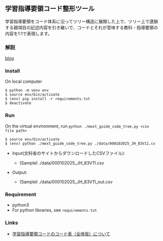 ## 学習指導要領コード整形ツール

学習指導要領をコード体系に沿ってツリー構造に展開した上で、ツリー上で連鎖する親項目の記述内容を引き継いで、コードとそれが意味する教科・指導要領の内容を1:1で表現します。

### 解説 

[blog](https://hommalab.io/posts/python/mext-guide-code-organizer/)

### Install

On local computer

```
$ python -m venv env
$ source env/bin/activate
$ (env) pip install -r requirements.txt
$ deactivate
```

### Run

On the virtual environment, run `python ./mext_guide_code_tree.py <csv file path>`

```
$ source env/bin/activate
$ (env) python ./mext_guide_code_tree.py ./data/000102025_JH_83V11.cv
```

- Input(文科省のサイトからダウンロードしたCSVファイル): 
  - (Sample) ./data/000102025_JH_83V11.csv

- Output:
  - (Sample) ./data/000102025_JH_83V11_out.csv


### Requirement

- python3
- For python libraries, see `requirements.txt`

### Links

- [学習指導要領コードのコード表（全体版）について](https://www.mext.go.jp/a_menu/other/data_00002.htm)